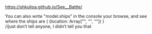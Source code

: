 https://shkulipa.github.io/See__Battle/


You can also write "model.ships" in the console your browse, and see where the ships are ( (location: Array["", "", ""]) )<br>
//just don’t tell anyone, I didn’t tell you that
